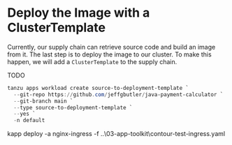 # Deploy the Image with a ClusterTemplate

Currently, our supply chain can retrieve source code and build an image from it. The last step is to deploy the image
to our cluster. To make this happen, we will add a `ClusterTemplate` to the supply chain.

TODO

```powershell
tanzu apps workload create source-to-deployment-template `
  --git-repo https://github.com/jeffgbutler/java-payment-calculator `
  --git-branch main `
  --type source-to-deployment-template `
  --yes `
  -n default
```


kapp deploy -a nginx-ingress -f ..\03-app-toolkit\contour-test-ingress.yaml
